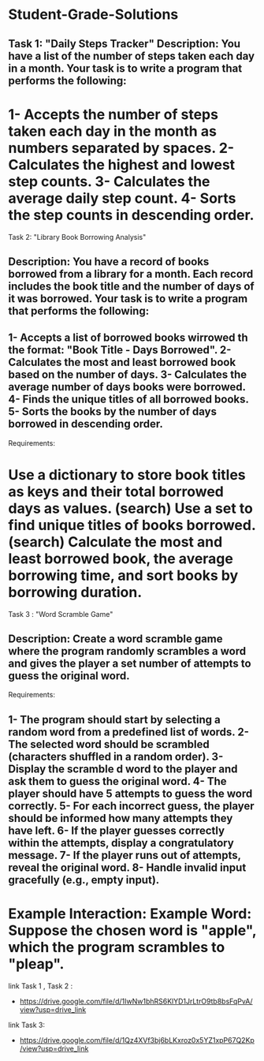 # Student-Grade-Solutions

Task 1:  "Daily Steps Tracker"
Description:
You have a list of the number of steps taken each day in a month. Your task is to write a program that performs the following:
--------------------------------------------------------------------------------------------------------------

1- Accepts the number of steps taken each day in the month as numbers separated by spaces.
2- Calculates the highest and lowest step counts.
3- Calculates the average daily step count.
4- Sorts the step counts in descending order.
=================================================================================================================================================================

Task 2:   "Library Book Borrowing Analysis"

Description:
You have a record of books borrowed from a library for a month. Each record includes the book title and the number of days  of it was borrowed.
Your task is to write a program that performs the following:
--------------------------------------------------------------------------------------------------------------
1- Accepts a list of borrowed books wirrowed th the format: "Book Title - Days Borrowed".
2- Calculates the most and least borrowed book based on the number of days.
3- Calculates the average number of days books were borrowed.
4- Finds the unique titles of all borrowed books.
5- Sorts the books by the number of days borrowed in descending order.
---------------------------------------------------------------------------------

Requirements:

Use a dictionary to store book titles as keys and their total borrowed days as values. (search)
Use a set to find unique titles of books borrowed. (search) 
Calculate the most and least borrowed book, the average borrowing time, and sort books by borrowing duration.
=====================================================================================================================================================================

Task 3 : "Word Scramble Game"   

Description:
Create a word scramble game where the program randomly scrambles a word and gives the player a set number of attempts to guess the original word.
------------------------------------------------------------------------------------------------------
Requirements:

1- The program should start by selecting a random word from a predefined list of words.
2- The selected word should be scrambled (characters shuffled in a random order).
3- Display the scramble	d word to the player and ask them to guess the original word.
4- The player should have 5 attempts to guess the word correctly.
5- For each incorrect guess, the player should be informed how many attempts they have left.
6- If the player guesses correctly within the attempts, display a congratulatory message.
7- If the player runs out of attempts, reveal the original word.
8- Handle invalid input gracefully (e.g., empty input).
-------
Example Interaction:
Example Word:
Suppose the chosen word is "apple", which the program scrambles to "pleap".
====================================================================================================================================================================


link Task 1 , Task 2 :
 * https://drive.google.com/file/d/1IwNw1bhRS6KlYD1JrLtrO9tb8bsFqPvA/view?usp=drive_link 

link Task 3:
* https://drive.google.com/file/d/1Qz4XVf3bj6bLKxroz0x5YZ1xpP67Q2Kp/view?usp=drive_link
